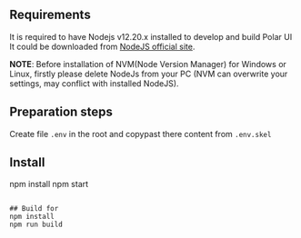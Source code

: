 ## Requirements

It is required to have Nodejs v12.20.x installed to develop and build Polar UI
It could be downloaded from [NodeJS official site](https://nodejs.org/dist/v12.20.1/).

**NOTE**: Before installation of NVM(Node Version Manager) for Windows or Linux, firstly please delete NodeJs from your PC (NVM can overwrite your settings, may conflict with installed NodeJS).

## Preparation steps

Create file `.env` in the root and copypast there content from `.env.skel`


## Install
npm install
npm start
```

## Build for 
npm install
npm run build

